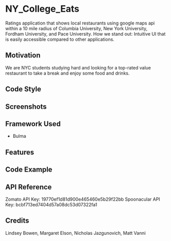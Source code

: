 # NY_College_Eats
Ratings application that shows local restaurants using google maps api within a 10 mile radius of Columbia University, New York University, Fordham University, and Pace University.
How we stand out: Intuitive UI that is easily accessible compared to other applications.

## Motivation ##

We are NYC students studying hard and looking for a top-rated value restaurant to take a break and enjoy some food and drinks.  

## Code Style ##


## Screenshots ##


## Framework Used ##
* Bulma 

## Features ##


## Code Example ##


## API Reference ##
Zomato API Key: 19770ef1d81d900e465460e5b29f22bb
Spoonacular API Key: bcbf713ed7404d57a08dc53d07322fa1

## Credits ##
Lindsey Bowen, Margaret Elson, Nicholas Jazgunovich, Matt Vanni 



